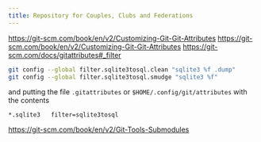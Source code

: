 ```yaml
---
title: Repository for Couples, Clubs and Federations
---
```


<https://git-scm.com/book/en/v2/Customizing-Git-Git-Attributes>
<https://git-scm.com/book/en/v2/Customizing-Git-Git-Attributes>
<https://git-scm.com/docs/gitattributes#_filter>

```sh
git config --global filter.sqlite3tosql.clean "sqlite3 %f .dump"
git config --global filter.sqlite3tosql.smudge "sqlite3 %f"
```

and putting the file `.gitattributes` or `$HOME/.config/git/attributes` with the contents

```.gitattributes
*.sqlite3   filter=sqlite3tosql
```

<https://git-scm.com/book/en/v2/Git-Tools-Submodules>
